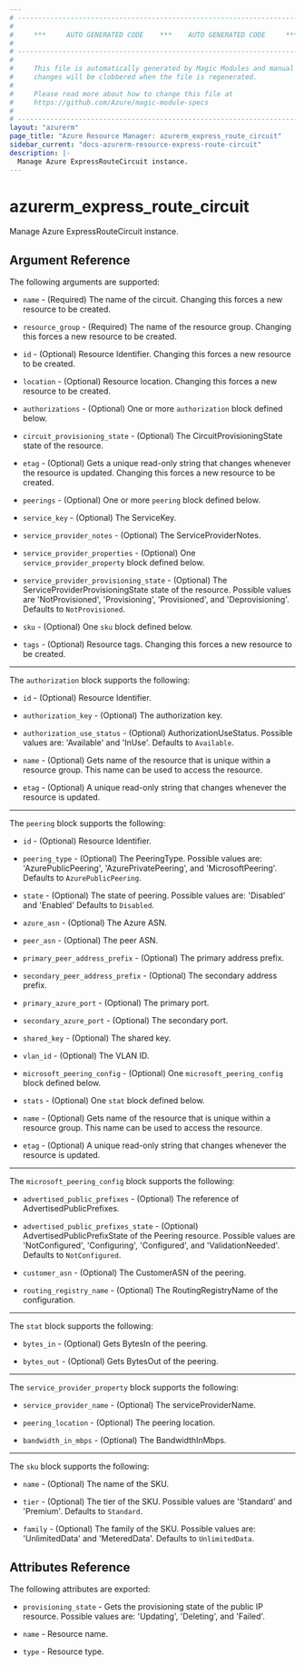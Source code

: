 ```yaml
---
# ----------------------------------------------------------------------------
#
#     ***     AUTO GENERATED CODE    ***    AUTO GENERATED CODE     ***
#
# ----------------------------------------------------------------------------
#
#     This file is automatically generated by Magic Modules and manual
#     changes will be clobbered when the file is regenerated.
#
#     Please read more about how to change this file at
#     https://github.com/Azure/magic-module-specs
#
# ----------------------------------------------------------------------------
layout: "azurerm"
page_title: "Azure Resource Manager: azurerm_express_route_circuit"
sidebar_current: "docs-azurerm-resource-express-route-circuit"
description: |-
  Manage Azure ExpressRouteCircuit instance.
---
```


# azurerm_express_route_circuit

Manage Azure ExpressRouteCircuit instance.


## Argument Reference

The following arguments are supported:

* `name` - (Required) The name of the circuit. Changing this forces a new resource to be created.

* `resource_group` - (Required) The name of the resource group. Changing this forces a new resource to be created.

* `id` - (Optional) Resource Identifier. Changing this forces a new resource to be created.

* `location` - (Optional) Resource location. Changing this forces a new resource to be created.

* `authorizations` - (Optional) One or more `authorization` block defined below.

* `circuit_provisioning_state` - (Optional) The CircuitProvisioningState state of the resource.

* `etag` - (Optional) Gets a unique read-only string that changes whenever the resource is updated. Changing this forces a new resource to be created.

* `peerings` - (Optional) One or more `peering` block defined below.

* `service_key` - (Optional) The ServiceKey.

* `service_provider_notes` - (Optional) The ServiceProviderNotes.

* `service_provider_properties` - (Optional) One `service_provider_property` block defined below.

* `service_provider_provisioning_state` - (Optional) The ServiceProviderProvisioningState state of the resource. Possible values are 'NotProvisioned', 'Provisioning', 'Provisioned', and 'Deprovisioning'. Defaults to `NotProvisioned`.

* `sku` - (Optional) One `sku` block defined below.

* `tags` - (Optional) Resource tags. Changing this forces a new resource to be created.

---

The `authorization` block supports the following:

* `id` - (Optional) Resource Identifier.

* `authorization_key` - (Optional) The authorization key.

* `authorization_use_status` - (Optional) AuthorizationUseStatus. Possible values are: 'Available' and 'InUse'. Defaults to `Available`.

* `name` - (Optional) Gets name of the resource that is unique within a resource group. This name can be used to access the resource.

* `etag` - (Optional) A unique read-only string that changes whenever the resource is updated.

---

The `peering` block supports the following:

* `id` - (Optional) Resource Identifier.

* `peering_type` - (Optional) The PeeringType. Possible values are: 'AzurePublicPeering', 'AzurePrivatePeering', and 'MicrosoftPeering'. Defaults to `AzurePublicPeering`.

* `state` - (Optional) The state of peering. Possible values are: 'Disabled' and 'Enabled' Defaults to `Disabled`.

* `azure_asn` - (Optional) The Azure ASN.

* `peer_asn` - (Optional) The peer ASN.

* `primary_peer_address_prefix` - (Optional) The primary address prefix.

* `secondary_peer_address_prefix` - (Optional) The secondary address prefix.

* `primary_azure_port` - (Optional) The primary port.

* `secondary_azure_port` - (Optional) The secondary port.

* `shared_key` - (Optional) The shared key.

* `vlan_id` - (Optional) The VLAN ID.

* `microsoft_peering_config` - (Optional) One `microsoft_peering_config` block defined below.

* `stats` - (Optional) One `stat` block defined below.

* `name` - (Optional) Gets name of the resource that is unique within a resource group. This name can be used to access the resource.

* `etag` - (Optional) A unique read-only string that changes whenever the resource is updated.


---

The `microsoft_peering_config` block supports the following:

* `advertised_public_prefixes` - (Optional) The reference of AdvertisedPublicPrefixes.

* `advertised_public_prefixes_state` - (Optional) AdvertisedPublicPrefixState of the Peering resource. Possible values are 'NotConfigured', 'Configuring', 'Configured', and 'ValidationNeeded'. Defaults to `NotConfigured`.

* `customer_asn` - (Optional) The CustomerASN of the peering.

* `routing_registry_name` - (Optional) The RoutingRegistryName of the configuration.

---

The `stat` block supports the following:

* `bytes_in` - (Optional) Gets BytesIn of the peering.

* `bytes_out` - (Optional) Gets BytesOut of the peering.

---

The `service_provider_property` block supports the following:

* `service_provider_name` - (Optional) The serviceProviderName.

* `peering_location` - (Optional) The peering location.

* `bandwidth_in_mbps` - (Optional) The BandwidthInMbps.

---

The `sku` block supports the following:

* `name` - (Optional) The name of the SKU.

* `tier` - (Optional) The tier of the SKU. Possible values are 'Standard' and 'Premium'. Defaults to `Standard`.

* `family` - (Optional) The family of the SKU. Possible values are: 'UnlimitedData' and 'MeteredData'. Defaults to `UnlimitedData`.

## Attributes Reference

The following attributes are exported:

* `provisioning_state` - Gets the provisioning state of the public IP resource. Possible values are: 'Updating', 'Deleting', and 'Failed'.

* `name` - Resource name.

* `type` - Resource type.
